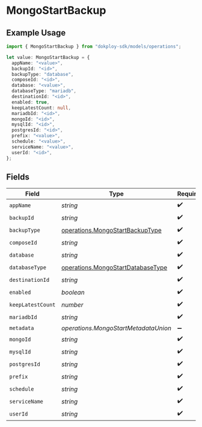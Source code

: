 # MongoStartBackup

## Example Usage

```typescript
import { MongoStartBackup } from "dokploy-sdk/models/operations";

let value: MongoStartBackup = {
  appName: "<value>",
  backupId: "<id>",
  backupType: "database",
  composeId: "<id>",
  database: "<value>",
  databaseType: "mariadb",
  destinationId: "<id>",
  enabled: true,
  keepLatestCount: null,
  mariadbId: "<id>",
  mongoId: "<id>",
  mysqlId: "<id>",
  postgresId: "<id>",
  prefix: "<value>",
  schedule: "<value>",
  serviceName: "<value>",
  userId: "<id>",
};
```

## Fields

| Field                                                                                  | Type                                                                                   | Required                                                                               | Description                                                                            |
| -------------------------------------------------------------------------------------- | -------------------------------------------------------------------------------------- | -------------------------------------------------------------------------------------- | -------------------------------------------------------------------------------------- |
| `appName`                                                                              | *string*                                                                               | :heavy_check_mark:                                                                     | N/A                                                                                    |
| `backupId`                                                                             | *string*                                                                               | :heavy_check_mark:                                                                     | N/A                                                                                    |
| `backupType`                                                                           | [operations.MongoStartBackupType](../../models/operations/mongostartbackuptype.md)     | :heavy_check_mark:                                                                     | N/A                                                                                    |
| `composeId`                                                                            | *string*                                                                               | :heavy_check_mark:                                                                     | N/A                                                                                    |
| `database`                                                                             | *string*                                                                               | :heavy_check_mark:                                                                     | N/A                                                                                    |
| `databaseType`                                                                         | [operations.MongoStartDatabaseType](../../models/operations/mongostartdatabasetype.md) | :heavy_check_mark:                                                                     | N/A                                                                                    |
| `destinationId`                                                                        | *string*                                                                               | :heavy_check_mark:                                                                     | N/A                                                                                    |
| `enabled`                                                                              | *boolean*                                                                              | :heavy_check_mark:                                                                     | N/A                                                                                    |
| `keepLatestCount`                                                                      | *number*                                                                               | :heavy_check_mark:                                                                     | N/A                                                                                    |
| `mariadbId`                                                                            | *string*                                                                               | :heavy_check_mark:                                                                     | N/A                                                                                    |
| `metadata`                                                                             | *operations.MongoStartMetadataUnion*                                                   | :heavy_minus_sign:                                                                     | N/A                                                                                    |
| `mongoId`                                                                              | *string*                                                                               | :heavy_check_mark:                                                                     | N/A                                                                                    |
| `mysqlId`                                                                              | *string*                                                                               | :heavy_check_mark:                                                                     | N/A                                                                                    |
| `postgresId`                                                                           | *string*                                                                               | :heavy_check_mark:                                                                     | N/A                                                                                    |
| `prefix`                                                                               | *string*                                                                               | :heavy_check_mark:                                                                     | N/A                                                                                    |
| `schedule`                                                                             | *string*                                                                               | :heavy_check_mark:                                                                     | N/A                                                                                    |
| `serviceName`                                                                          | *string*                                                                               | :heavy_check_mark:                                                                     | N/A                                                                                    |
| `userId`                                                                               | *string*                                                                               | :heavy_check_mark:                                                                     | N/A                                                                                    |